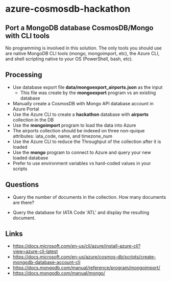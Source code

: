 # azure-cosmosdb-hackathon

## Port a MongoDB database CosmosDB/Mongo with CLI tools

No programming is involved in this solution.  The only tools you should
use are native MongoDB CLI tools (mongo, mongoimport, etc), the Azure CLI,
and shell scripting native to your OS (PowerShell, bash, etc).

## Processing

- Use database export file **data/mongoexport_airports.json** as the input
  - This file was create by the **mongoexport** program vs an existing database
- Manually create a CosmosDB with Mongo API database account in Azure Portal
- Use the Azure CLI to create a **hackathon** database with **airports** collection in the DB
- Use the **mongoimport** program to load the data into Azure
- The airports collection should be indexed on three non-quique attributes: iata_code, name, and timezone_num
- Use the Azure CLI to reduce the Throughput of the collection after it is loaded
- Use the **mongo** program to connect to Azure and query your new loaded database
- Prefer to use environment variables vs hard-coded values in your scripts

## Questions

- Query the number of documents in the collection.
  How many documents are there?

- Query the database for IATA Code 'ATL' and display the resulting document.

## Links

- https://docs.microsoft.com/en-us/cli/azure/install-azure-cli?view=azure-cli-latest
- https://docs.microsoft.com/en-us/azure/cosmos-db/scripts/create-mongodb-database-account-cli
- https://docs.mongodb.com/manual/reference/program/mongoimport/
- https://docs.mongodb.com/manual/mongo/
